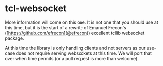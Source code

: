 # tcl-websocket

More information will come on this one.  It is not one that you should
use at this time, but it is the start of a rewrite of Emanuel Frecon's
([https://github.com/efrecon](@efrecon)) excellent tcllib websocket package.  

At this time the library is only handling clients and not servers as
our use-case does not require serving websockets at this time.  We will
port that over when time permits (or a pull request is more than welcome).
